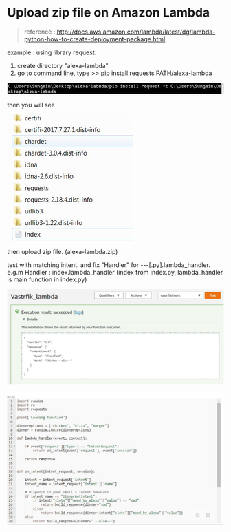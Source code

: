 # Upload zip file on Amazon Lambda

> reference : http://docs.aws.amazon.com/lambda/latest/dg/lambda-python-how-to-create-deployment-package.html

example : using library request.

1. create directory "alexa-lambda"
2. go to command line, type >> pip install requests PATH/alexa-lambda

![alt text](https://github.com/sungmin-yang/Min_course/blob/master/Dialogue_system/Alexa/day3/pic/1.JPG)

then you will see

![alt text](https://github.com/sungmin-yang/Min_course/blob/master/Dialogue_system/Alexa/day3/pic/2.JPG)

then upload zip file. (alexa-lambda.zip)

test with matching intent. and fix "Handler" for ---[.py].lambda_handler. <br/>
e.g.m Handler : index.lambda_handler (index from index.py, lambda_handler is main function in index.py)

![alt text](https://github.com/sungmin-yang/Min_course/blob/master/Dialogue_system/Alexa/day3/pic/3.JPG)

![alt text](https://github.com/sungmin-yang/Min_course/blob/master/Dialogue_system/Alexa/day3/pic/4.JPG)
